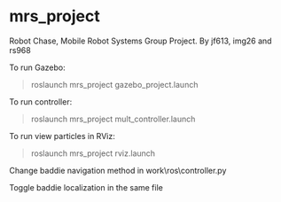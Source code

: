 # mrs_project
Robot Chase, Mobile Robot Systems Group Project. By jf613, img26 and rs968

To run Gazebo:
> roslaunch mrs_project gazebo_project.launch

To run controller:
> roslaunch mrs_project mult_controller.launch

To run view particles in RViz:
> roslaunch mrs_project rviz.launch

Change baddie navigation method in work\ros\controller.py

Toggle baddie localization in the same file
